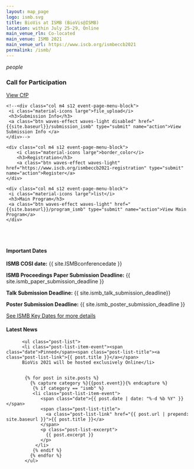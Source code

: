 ```yaml
---
layout: map_page
logo: ismb.svg
title: BioVis at ISMB (BioVis@ISMB)
location: within July 25-29, Online
main_venue_rln: Co-located
main_venue: ISMB 2021
main_venue_url: https://www.iscb.org/ismbeccb2021
permalink: /ismb/
---
```

<!--<br>
<div style="background-color: #f2f2f2; border-style: solid; border-color: #009e9d; padding: 5px;">
<h4> Additional details for BioVis@ISMB 2018 will be announced soon. In the meantime check out last year's event <a href="http://biovis.net/2017/ismb">BioVis@ISMB</a> and our co-located meeting with <a href= "http://biovis.net/2017/ieeevis">IEEE VIS 2017</a> </h4>
</div>-->

<div class="row center-align">
    <div class="col m4 s12 event-page-menu-block">
     <i class="material-icons large">people</i>
     <h3>Call for Participation</h3>
     <a class="btn waves-effect waves-light" href="{{site.baseurl}}/cfp_ismb" type="submit" name="action">View CfP</a>
    </div>

    <!--<div class="col m4 s12 event-page-menu-block">
     <i class="material-icons large">file_upload</i>
     <h3>Submission Info</h3>
     <a class="btn waves-effect waves-light disabled" href="{{site.baseurl}}/submission_ismb" type="submit" name="action">View Submission Info </a>
    </div>-->

    <div class="col m4 s12 event-page-menu-block">
        <i class="material-icons large">border_color</i>
        <h3>Registration</h3>
        <a class="btn waves-effect waves-light" href="https://www.iscb.org/ismbeccb2021-registration" type="submit" name="action">Register</a>
    </div>

    <div class="col m4 s12 event-page-menu-block">
     <i class="material-icons large">list</i>
     <h3>Main Program</h3>
     <a class="btn waves-effect waves-light" href="{{site.baseurl}}/program_ismb" type="submit" name="action">View Main Program</a>
    </div>
</div>

<br/>

<br/>

<div class="row left-align">    
      <div class="col s12 m6">
            <h4 id="ismbImportantDates">Important Dates</h4>
             <p><strong>ISMB COSI date:</strong>  {{ site.ISMBconferencedate }} </p>
            <p><strong>ISMB Proceedings Paper Submission Deadline:</strong>  {{ site.ismb_paper_submission_deadline }}</p>
			<p><strong>Talk Submission Deadline:</strong> {{ site.ismb_talk_submission_deadline}}</p>  
            <p><strong>Poster Submission Deadline:</strong>  {{ site.ismb_poster_submission_deadline }}</p>
			<p><a href="{{ site.ismblink }}-keydates">See ISMB Key Dates for more details</a></p>
      </div>


<div class="col s12 m6">
          <h4>Latest News</h4>

          <ul class="post-list">
          <li class="post-list-item-event"><span class="date">Pinned</span><span class="post-list-title"><a class="post-list-link">{{ post.title }}</a></span>                 
          BioVis 2021 will be hosted exclusively Online</li>
          
          
           {% for post in site.posts %}
             {% capture category %}{{post.event}}{% endcapture %}
              {% if category == "ismb" %}
              <li class="post-list-item-event">
                 <span class="date">{{ post.date | date: "%-d %b %Y" }}</span>
                 <span class="post-list-title">
                   <a class="post-list-link" href="{{ post.url | prepend: site.baseurl }}">{{ post.title }}</a>
                 </span>
                 <p class="post-list-excerpt">
                   {{ post.excerpt }}
                 </p>              
               </li>
              {% endif %}
             {% endfor %}
           </ul>
</div>
</div>

<br/>
<br/>
